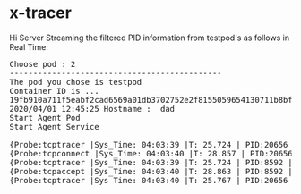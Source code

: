 # x-tracer
Hi
Server Streaming the filtered PID information from testpod's as follows in Real Time:

<pre>
Choose pod : 2
---------------------------------------------
The pod you chose is testpod
Container ID is ...
19fb910a711f5eabf2cad6569a01db3702752e2f8155059654130711b8bf2c8f
2020/04/01 12:45:25 Hostname :  dad
Start Agent Pod
Start Agent Service

{Probe:tcptracer |Sys_Time: 04:03:39 |T: 25.724 | PID:20656 | PNAME:iperf3 |IP->4 | SADDR:127.0.0.1 | DADDR:127.0.0.1 | SPORT:42334 | DPORT:6001 
{Probe:tcpconnect |Sys_Time: 04:03:40 |T: 28.857 | PID:20656 | PNAME:iperf3 | IP:4 | SADDR:127.0.0.1 | DADDR:127.0.0.1 | DPORT:6001 
{Probe:tcptracer |Sys_Time: 04:03:39 |T: 25.724 | PID:8592 | PNAME:iperf3 |IP->6 | SADDR:[::] | DADDR:[0:ffff:7f00:1::] | SPORT:0 | DPORT:65535 
{Probe:tcpaccept |Sys_Time: 04:03:40 |T: 28.863 | PID:8592 | PNAME:iperf3 | IP:6 | RADDR:::ffff:127.0.0.1 | RPORT:42336 | LADDR:::ffff:127.0.0.1 | LPORT:6001 
{Probe:tcptracer |Sys_Time: 04:03:40 |T: 25.767 | PID:20656 | PNAME:iperf3 |IP->4 | SADDR:127.0.0.1 | DADDR:127.0.0.1 | SPORT:42336 | DPORT:6001 
</pre>
